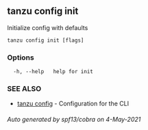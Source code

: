 ## tanzu config init

Initialize config with defaults

```
tanzu config init [flags]
```

### Options

```
  -h, --help   help for init
```

### SEE ALSO

* [tanzu config](tanzu_config.md)     - Configuration for the CLI

###### Auto generated by spf13/cobra on 4-May-2021
